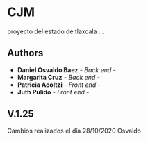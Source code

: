 # CJM

 proyecto del estado de tlaxcala ...

## Authors

* **Daniel Osvaldo Baez** - *Back end* - 
* **Margarita Cruz** - *Back end* - 
* **Patricia Acoltzi** - *Front end* - 
* **Juth Pulido** - *Front end* -

## V.1.25

Cambios realizados el día 28/10/2020 Osvaldo